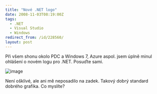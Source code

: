 ```yaml
---
title: "Nové .NET logo"
date: 2008-11-03T08:19:00Z
tags:
  - .NET
  - Visual Studio
  - Windows
redirect_from: /id/228560/
layout: post
---
```

Při všem shonu okolo PDC a Windows 7, Azure aspol. jsem úplně minul ohlášení o novém logu pro .NET. Posuďte sami.

![image](/i/228560/228560.png)

Není ošklivé, ale ani mě neposadilo na zadek. Takový dobrý standard dobrého grafika. Co myslíte?